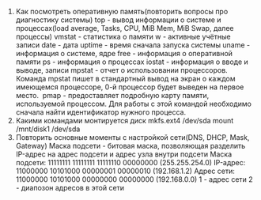 1. Как посмотреть оперативную память(повторить вопросы про диагностику системы)
	top - вывод информации о системе и процессах(load average, Tasks, CPU, MiB Mem, MiB Swap, далее процессы)
	vmstat - статистика о памяти
	w - активные учётные записи
	date - дата
	uptime - время сначала запуска системы
	uname - информация о системе, ядре
	free - информация о оперативной памяти
	ps - информация о процессах
	iostat - информация о вводе и выводе, записи
	mpstat - отчет о использовании процессоров. Команда mpstat пишет в стандартный вывод на экран о каждом имеющемся процессоре, 0-й процессор будет выведен на первое место. 
	pmap - предоставляет подробную карту памяти, используемой процессом. Для работы с этой командой необходимо сначала найти идентификатор нужного процесса. 
2. Какими командами монтируется диск
	mkfs.ext4 /dev/sda
	mount /mnt/disk1 /dev/sda
3. Повторить основные моменты с настройкой сети(DNS, DHCP, Mask, Gateway)
	Маска подсети - битовая маска, позволяющая разделить IP-адрес на адрес подсети и адрес узла внутри подсети
	Маска подсети:  11111111 11111111 11111110 00000000 (255.255.254.0)
	IP-адрес:       11000000 10101000 00000001 00000010 (192.168.1.2)
	Адрес сети:     11000000 10101000 00000000 00000000 (192.168.0.0)
	1 - адрес сети
	2 - диапозон адресов в этой сети